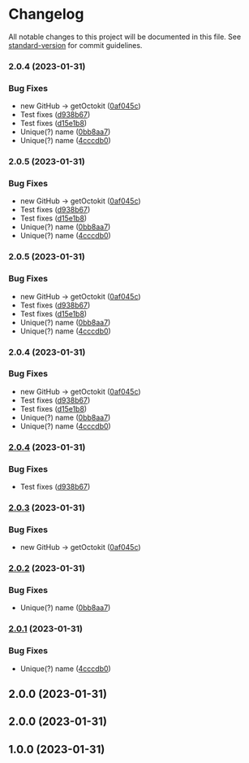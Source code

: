 # Changelog

All notable changes to this project will be documented in this file. See [standard-version](https://github.com/conventional-changelog/standard-version) for commit guidelines.

### 2.0.4 (2023-01-31)


### Bug Fixes

* new GitHub -> getOctokit ([0af045c](https://github.com/actions/upload-release-asset/commit/0af045c76936b9a6ac88f5e59312c1bc3a380c3c))
* Test fixes ([d938b67](https://github.com/actions/upload-release-asset/commit/d938b67167e7cb1a071f5ac383cbbafe5444c533))
* Test fixes ([d15e1b8](https://github.com/actions/upload-release-asset/commit/d15e1b8be2372ec01c6ed3591378de1c885872cd))
* Unique(?) name ([0bb8aa7](https://github.com/actions/upload-release-asset/commit/0bb8aa78084c3193c1ddbbdad871571ed0cbc775))
* Unique(?) name ([4cccdb0](https://github.com/actions/upload-release-asset/commit/4cccdb08d1878b7b54c4d9ceae67f5e632144336))

### 2.0.5 (2023-01-31)


### Bug Fixes

* new GitHub -> getOctokit ([0af045c](https://github.com/actions/upload-release-asset/commit/0af045c76936b9a6ac88f5e59312c1bc3a380c3c))
* Test fixes ([d938b67](https://github.com/actions/upload-release-asset/commit/d938b67167e7cb1a071f5ac383cbbafe5444c533))
* Test fixes ([d15e1b8](https://github.com/actions/upload-release-asset/commit/d15e1b8be2372ec01c6ed3591378de1c885872cd))
* Unique(?) name ([0bb8aa7](https://github.com/actions/upload-release-asset/commit/0bb8aa78084c3193c1ddbbdad871571ed0cbc775))
* Unique(?) name ([4cccdb0](https://github.com/actions/upload-release-asset/commit/4cccdb08d1878b7b54c4d9ceae67f5e632144336))

### 2.0.5 (2023-01-31)


### Bug Fixes

* new GitHub -> getOctokit ([0af045c](https://github.com/actions/upload-release-asset/commit/0af045c76936b9a6ac88f5e59312c1bc3a380c3c))
* Test fixes ([d938b67](https://github.com/actions/upload-release-asset/commit/d938b67167e7cb1a071f5ac383cbbafe5444c533))
* Test fixes ([d15e1b8](https://github.com/actions/upload-release-asset/commit/d15e1b8be2372ec01c6ed3591378de1c885872cd))
* Unique(?) name ([0bb8aa7](https://github.com/actions/upload-release-asset/commit/0bb8aa78084c3193c1ddbbdad871571ed0cbc775))
* Unique(?) name ([4cccdb0](https://github.com/actions/upload-release-asset/commit/4cccdb08d1878b7b54c4d9ceae67f5e632144336))

### 2.0.4 (2023-01-31)


### Bug Fixes

* new GitHub -> getOctokit ([0af045c](https://github.com/actions/upload-release-asset/commit/0af045c76936b9a6ac88f5e59312c1bc3a380c3c))
* Test fixes ([d938b67](https://github.com/actions/upload-release-asset/commit/d938b67167e7cb1a071f5ac383cbbafe5444c533))
* Test fixes ([d15e1b8](https://github.com/actions/upload-release-asset/commit/d15e1b8be2372ec01c6ed3591378de1c885872cd))
* Unique(?) name ([0bb8aa7](https://github.com/actions/upload-release-asset/commit/0bb8aa78084c3193c1ddbbdad871571ed0cbc775))
* Unique(?) name ([4cccdb0](https://github.com/actions/upload-release-asset/commit/4cccdb08d1878b7b54c4d9ceae67f5e632144336))

### [2.0.4](https://github.com/actions/upload-release-asset/compare/v2.0.3...v2.0.4) (2023-01-31)


### Bug Fixes

* Test fixes ([d938b67](https://github.com/actions/upload-release-asset/commit/d938b67167e7cb1a071f5ac383cbbafe5444c533))

### [2.0.3](https://github.com/actions/upload-release-asset/compare/v2.0.2...v2.0.3) (2023-01-31)


### Bug Fixes

* new GitHub -> getOctokit ([0af045c](https://github.com/actions/upload-release-asset/commit/0af045c76936b9a6ac88f5e59312c1bc3a380c3c))

### [2.0.2](https://github.com/actions/upload-release-asset/compare/v2.0.1...v2.0.2) (2023-01-31)


### Bug Fixes

* Unique(?) name ([0bb8aa7](https://github.com/actions/upload-release-asset/commit/0bb8aa78084c3193c1ddbbdad871571ed0cbc775))

### [2.0.1](https://github.com/actions/upload-release-asset/compare/v2.0.0...v2.0.1) (2023-01-31)


### Bug Fixes

* Unique(?) name ([4cccdb0](https://github.com/actions/upload-release-asset/commit/4cccdb08d1878b7b54c4d9ceae67f5e632144336))

## 2.0.0 (2023-01-31)

## 2.0.0 (2023-01-31)

## 1.0.0 (2023-01-31)
